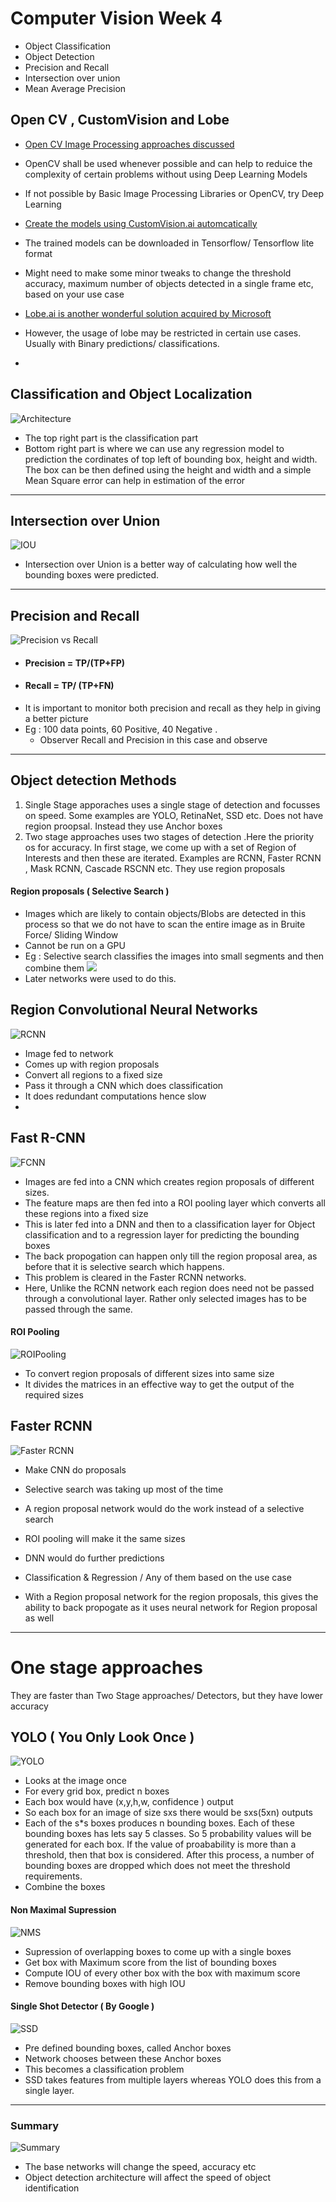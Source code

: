 # Computer Vision Week 4


- Object Classification
- Object Detection
- Precision and Recall
- Intersection over union
- Mean Average Precision

## Open CV , CustomVision and Lobe
- [Open CV Image Processing approaches discussed](https://github.com/sandheepgopinath/Code-Repository/tree/main/Computer-Vision/Opencv/Basic%20Image%20Processing)

- OpenCV shall be used whenever possible and can help to reduice the complexity of certain problems without using Deep Learning Models
- If not possible by Basic Image Processing Libraries or OpenCV, try Deep Learning
- [Create the models using CustomVision.ai automcatically](https://azure.microsoft.com/en-us/services/cognitive-services/custom-vision-service/)
- The trained models can be downloaded in Tensorflow/ Tensorflow lite format
- Might need to make some minor tweaks to change the threshold accuracy, maximum number of objects detected in a single frame etc, based on your use case
- [Lobe.ai is another wonderful solution acquired by Microsoft](https://www.lobe.ai/)
- However, the usage of lobe may be restricted in certain use cases. Usually with Binary predictions/ classifications. 
-
## Classification and Object Localization

![Architecture](https://miro.medium.com/max/1838/1*NTVoRZYBWbwRxNidyLCxPw.png)
- The top right part is the classification part
- Bottom right part is where we can use any regression model to prediction the cordinates of top left of bounding box, height and width. The box can be then defined using the height and width and a simple Mean Square error can help in estimation of the error

---
## Intersection over Union

![IOU](https://www.researchgate.net/profile/Rafael-Padilla/publication/343194514/figure/fig2/AS:916944999956482@1595628132920/Intersection-Over-Union-IOU.ppm)
- Intersection over Union is a better way of calculating how well the bounding boxes were predicted. 
---
## Precision and Recall
![Precision vs Recall](https://cdn-images-1.medium.com/fit/t/1600/480/1*Ub0nZTXYT8MxLzrz0P7jPA.png)
- #### Precision = TP/(TP+FP)
- #### Recall = TP/ (TP+FN)
- It is important to monitor both precision and recall as they help in giving a better picture
- Eg : 100 data points, 60 Positive, 40 Negative .
    -  Observer Recall and Precision in this case and observe    
---



## Object detection Methods

1. Single Stage apporaches uses a single stage of detection and focusses on speed. Some examples are YOLO, RetinaNet, SSD etc. Does not have region proopsal. Instead they use Anchor boxes
2. Two stage approaches uses two stages of detection .Here the priority os for  accuracy. In first stage, we come up with a set of Region of Interests and then these are iterated. Examples are RCNN, Faster RCNN , Mask RCNN, Cascade RSCNN etc. They use region proposals

#### Region proposals ( Selective Search )
- Images which are likely to contain objects/Blobs are detected in this process so that we do not have to scan the entire image as in Bruite Force/ Sliding Window
- Cannot be run on a GPU
- Eg : Selective search classifies the images into small segments and then combine them
![](https://media.geeksforgeeks.org/wp-content/uploads/home/Step2-660x168.PNG)
- Later networks were used to do this.


## Region Convolutional Neural Networks
![RCNN](https://miro.medium.com/max/1400/1*REPHY47zAyzgbNKC6zlvBQ.png)
- Image fed to network
- Comes up with region proposals
- Convert all regions to a fixed size
- Pass it through a CNN which does classification
- It does redundant computations hence slow
-
## Fast R-CNN
![FCNN](https://miro.medium.com/max/1095/1*jYDMaYeH-TrcoofDqCdxug.jpeg)

- Images are fed into a CNN which creates region proposals of different sizes. 
- The feature maps are then fed into a ROI pooling layer which converts all these regions into a fixed size
- This is later fed into a DNN and then to a classification layer for Object classification and to a regression layer for predicting the bounding boxes
- The back propogation can happen only till the region proposal area, as before that it is selective search which happens. 
- This problem is cleared in the Faster RCNN networks. 
- Here, Unlike the RCNN network each region does need not be passed through a convolutional layer. Rather only selected images has to be passed through the same. 

#### ROI Pooling
![ROIPooling](https://miro.medium.com/max/1316/1*zlfIBgjS0P435lhJLoW8SA.png)

- To convert region proposals of different sizes into same size
- It divides the matrices in an effective way to get the output of the required sizes

## Faster RCNN
![Faster RCNN](https://media.geeksforgeeks.org/wp-content/uploads/20200219125702/faster-RCNN.png)
- Make CNN do proposals
- Selective search was taking up most of the time
- A region proposal network would do the work instead of a selective search
- ROI pooling will make it the same sizes
- DNN would do further predictions
- Classification & Regression / Any of them based on the use case

- With a Region proposal network for the region proposals, this gives the ability to back propogate as it uses neural network for Region proposal as well
---
# One stage approaches

They are faster than Two Stage approaches/ Detectors, but they have lower accuracy

## YOLO ( You Only Look Once ) 
![YOLO](https://leimao.github.io/images/blog/2019-04-15-YOLOs/yolo_v1_diagram.png)

- Looks at the image once
- For every grid box, predict n  boxes
- Each box would have (x,y,h,w, confidence ) output
- So each box for an image of size sxs there would be sxs(5xn) outputs
- Each of the s\*s boxes produces n bounding boxes. Each of these bounding boxes has lets say 5 classes. So 5 probability values will be generated for each box. If the value of proabability is more than a threshold, then that box is considered. After this process, a number of bounding boxes are dropped which does not meet the threshold requirements. 
- Combine the boxes

#### Non Maximal Supression
![NMS](https://encrypted-tbn0.gstatic.com/images?q=tbn:ANd9GcRIer0Gn04CYowFSuSE1A2kYIKslL6P0JJWrnt1XFKSgmN5j5-zvhyNqomKJfTILbV72wM&usqp=CAU)

- Supression of overlapping boxes to come up with a single boxes
- Get box with Maximum score from the list of bounding boxes
- Compute IOU of every other box with the box with maximum score
- Remove bounding boxes with high IOU

#### Single Shot Detector ( By Google )
![SSD](https://cdn-images-1.medium.com/fit/t/1600/480/1*hdSE1UCV7gA7jzfQ03EnWw.png)
- Pre defined bounding boxes, called Anchor boxes
- Network chooses between these Anchor boxes
- This becomes a classification problem
- SSD takes features from multiple layers whereas YOLO does this from a single layer. 


---

### Summary 
![Summary](https://i.ibb.co/BZjFrDC/2022-01-29-20-28.png)
- The base networks will change the speed, accuracy etc
- Object detection architecture will affect the speed of object identification



